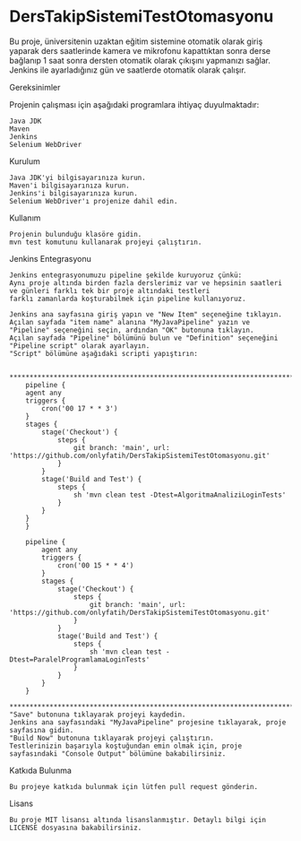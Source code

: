# DersTakipSistemiTestOtomasyonu
Bu proje, üniversitenin uzaktan eğitim sistemine otomatik olarak giriş yaparak ders saatlerinde kamera ve mikrofonu kapattıktan sonra derse bağlanıp 1 saat sonra dersten otomatik olarak çıkışını yapmanızı sağlar. Jenkins ile ayarladığınız gün ve saatlerde otomatik olarak çalışır.

Gereksinimler

Projenin çalışması için aşağıdaki programlara ihtiyaç duyulmaktadır:

    Java JDK
    Maven
    Jenkins
    Selenium WebDriver

Kurulum

    Java JDK'yi bilgisayarınıza kurun.
    Maven'i bilgisayarınıza kurun.
    Jenkins'i bilgisayarınıza kurun.
    Selenium WebDriver'ı projenize dahil edin.

Kullanım

    Projenin bulunduğu klasöre gidin.
    mvn test komutunu kullanarak projeyi çalıştırın.

Jenkins Entegrasyonu

    Jenkins entegrasyonumuzu pipeline şekilde kuruyoruz çünkü:
    Aynı proje altında birden fazla derslerimiz var ve hepsinin saatleri ve günleri farklı tek bir proje altındaki testleri
    farklı zamanlarda koşturabilmek için pipeline kullanıyoruz.

    Jenkins ana sayfasına giriş yapın ve "New Item" seçeneğine tıklayın.
    Açılan sayfada "item name" alanına "MyJavaPipeline" yazın ve "Pipeline" seçeneğini seçin, ardından "OK" butonuna tıklayın.
    Açılan sayfada "Pipeline" bölümünü bulun ve "Definition" seçeneğini "Pipeline script" olarak ayarlayın.
    "Script" bölümüne aşağıdaki scripti yapıştırın:

        *************************************************************************************
        pipeline {
        agent any
        triggers {
            cron('00 17 * * 3')
        }
        stages {
            stage('Checkout') {
                steps {
                    git branch: 'main', url: 'https://github.com/onlyfatih/DersTakipSistemiTestOtomasyonu.git'
                }
            }
            stage('Build and Test') {
                steps {
                    sh 'mvn clean test -Dtest=AlgoritmaAnaliziLoginTests'
                }
            }
        }
        }

        pipeline {
            agent any
            triggers {
                cron('00 15 * * 4')
            }
            stages {
                stage('Checkout') {
                    steps {
                        git branch: 'main', url: 'https://github.com/onlyfatih/DersTakipSistemiTestOtomasyonu.git'
                    }
                }
                stage('Build and Test') {
                    steps {
                        sh 'mvn clean test -Dtest=ParalelProgramlamaLoginTests'
                    }
                }
            }
        }
        *************************************************************************************
    "Save" butonuna tıklayarak projeyi kaydedin.
    Jenkins ana sayfasındaki "MyJavaPipeline" projesine tıklayarak, proje sayfasına gidin.
    "Build Now" butonuna tıklayarak projeyi çalıştırın.
    Testlerinizin başarıyla koştuğundan emin olmak için, proje sayfasındaki "Console Output" bölümüne bakabilirsiniz.

Katkıda Bulunma

    Bu projeye katkıda bulunmak için lütfen pull request gönderin.
Lisans

    Bu proje MIT lisansı altında lisanslanmıştır. Detaylı bilgi için LICENSE dosyasına bakabilirsiniz.
